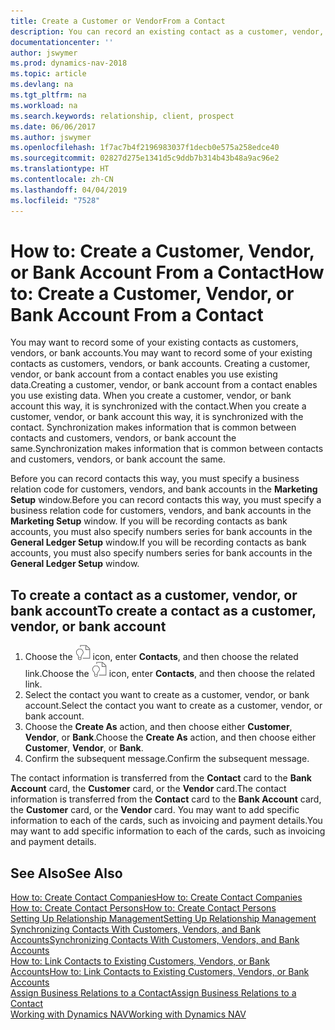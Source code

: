 ```yaml
---
title: Create a Customer or VendorFrom a Contact
description: You can record an existing contact as a customer, vendor, or bank account using existing data and specifying a business relationship.
documentationcenter: ''
author: jswymer
ms.prod: dynamics-nav-2018
ms.topic: article
ms.devlang: na
ms.tgt_pltfrm: na
ms.workload: na
ms.search.keywords: relationship, client, prospect
ms.date: 06/06/2017
ms.author: jswymer
ms.openlocfilehash: 1f7ac7b4f2196983037f1decb0e575a258edce40
ms.sourcegitcommit: 02827d275e1341d5c9ddb7b314b43b48a9ac96e2
ms.translationtype: HT
ms.contentlocale: zh-CN
ms.lasthandoff: 04/04/2019
ms.locfileid: "7528"
---
```

# <a name="how-to-create-a-customer-vendor-or-bank-account-from-a-contact"></a><span data-ttu-id="8da4f-103">How to: Create a Customer, Vendor, or Bank Account From a Contact</span><span class="sxs-lookup"><span data-stu-id="8da4f-103">How to: Create a Customer, Vendor, or Bank Account From a Contact</span></span>
<span data-ttu-id="8da4f-104">You may want to record some of your existing contacts as customers, vendors, or bank accounts.</span><span class="sxs-lookup"><span data-stu-id="8da4f-104">You may want to record some of your existing contacts as customers, vendors, or bank accounts.</span></span> <span data-ttu-id="8da4f-105">Creating a customer, vendor, or bank account from a contact enables you use existing data.</span><span class="sxs-lookup"><span data-stu-id="8da4f-105">Creating a customer, vendor, or bank account from a contact enables you use existing data.</span></span> <span data-ttu-id="8da4f-106">When you create a customer, vendor, or bank account this way, it is synchronized with the contact.</span><span class="sxs-lookup"><span data-stu-id="8da4f-106">When you create a customer, vendor, or bank account this way, it is synchronized with the contact.</span></span> <span data-ttu-id="8da4f-107">Synchronization makes information that is common between contacts and customers, vendors, or bank account the same.</span><span class="sxs-lookup"><span data-stu-id="8da4f-107">Synchronization makes information that is common between contacts and customers, vendors, or bank account the same.</span></span>

<span data-ttu-id="8da4f-108">Before you can record contacts this way, you must specify a business relation code for customers, vendors, and bank accounts in the **Marketing Setup** window.</span><span class="sxs-lookup"><span data-stu-id="8da4f-108">Before you can record contacts this way, you must specify a business relation code for customers, vendors, and bank accounts in the **Marketing Setup** window.</span></span> <span data-ttu-id="8da4f-109">If you will be recording contacts as bank accounts, you must also specify numbers series for bank accounts in the **General Ledger Setup** window.</span><span class="sxs-lookup"><span data-stu-id="8da4f-109">If you will be recording contacts as bank accounts, you must also specify numbers series for bank accounts in the **General Ledger Setup** window.</span></span>

## <a name="to-create-a-contact-as-a-customer-vendor-or-bank-account"></a><span data-ttu-id="8da4f-110">To create a contact as a customer, vendor, or bank account</span><span class="sxs-lookup"><span data-stu-id="8da4f-110">To create a contact as a customer, vendor, or bank account</span></span>
1. <span data-ttu-id="8da4f-111">Choose the ![Search for Page or Report](media/ui-search/search_small.png "Search for Page or Report icon") icon, enter **Contacts**, and then choose the related link.</span><span class="sxs-lookup"><span data-stu-id="8da4f-111">Choose the ![Search for Page or Report](media/ui-search/search_small.png "Search for Page or Report icon") icon, enter **Contacts**, and then choose the related link.</span></span>
2. <span data-ttu-id="8da4f-112">Select the contact you want to create as a customer, vendor, or bank account.</span><span class="sxs-lookup"><span data-stu-id="8da4f-112">Select the contact you want to create as a customer, vendor, or bank account.</span></span>
3. <span data-ttu-id="8da4f-113">Choose the **Create As** action, and then choose either **Customer**, **Vendor**, or **Bank**.</span><span class="sxs-lookup"><span data-stu-id="8da4f-113">Choose the **Create As** action, and then choose either **Customer**, **Vendor**, or **Bank**.</span></span>
4. <span data-ttu-id="8da4f-114">Confirm the subsequent message.</span><span class="sxs-lookup"><span data-stu-id="8da4f-114">Confirm the subsequent message.</span></span>

<span data-ttu-id="8da4f-115">The contact information is transferred from the **Contact** card to the **Bank Account** card, the **Customer** card, or the **Vendor** card.</span><span class="sxs-lookup"><span data-stu-id="8da4f-115">The contact information is transferred from the **Contact** card to the **Bank Account** card, the **Customer** card, or the **Vendor** card.</span></span> <span data-ttu-id="8da4f-116">You may want to add specific information to each of the cards, such as invoicing and payment details.</span><span class="sxs-lookup"><span data-stu-id="8da4f-116">You may want to add specific information to each of the cards, such as invoicing and payment details.</span></span>

## <a name="see-also"></a><span data-ttu-id="8da4f-117">See Also</span><span class="sxs-lookup"><span data-stu-id="8da4f-117">See Also</span></span>
[<span data-ttu-id="8da4f-118">How to: Create Contact Companies</span><span class="sxs-lookup"><span data-stu-id="8da4f-118">How to: Create Contact Companies</span></span>](marketing-create-contact-companies.md)  
[<span data-ttu-id="8da4f-119">How to: Create Contact Persons</span><span class="sxs-lookup"><span data-stu-id="8da4f-119">How to: Create Contact Persons</span></span>](marketing-create-contact-persons.md)  
[<span data-ttu-id="8da4f-120">Setting Up Relationship Management</span><span class="sxs-lookup"><span data-stu-id="8da4f-120">Setting Up Relationship Management</span></span>](marketing-setup-marketing.md)  
[<span data-ttu-id="8da4f-121">Synchronizing Contacts With Customers, Vendors, and Bank Accounts</span><span class="sxs-lookup"><span data-stu-id="8da4f-121">Synchronizing Contacts With Customers, Vendors, and Bank Accounts</span></span>](marketing-synchronize-contacts-customers-vendors-bank-accounts.md)  
[<span data-ttu-id="8da4f-122">How to: Link Contacts to Existing Customers, Vendors, or Bank Accounts</span><span class="sxs-lookup"><span data-stu-id="8da4f-122">How to: Link Contacts to Existing Customers, Vendors, or Bank Accounts</span></span>](marketing-how-link-contact.md)  
[<span data-ttu-id="8da4f-123">Assign Business Relations to a Contact</span><span class="sxs-lookup"><span data-stu-id="8da4f-123">Assign Business Relations to a Contact</span></span>](marketing-business-relations.md#AssignBusRelContact)  
[<span data-ttu-id="8da4f-124">Working with Dynamics NAV</span><span class="sxs-lookup"><span data-stu-id="8da4f-124">Working with Dynamics NAV</span></span>](ui-work-product.md)
